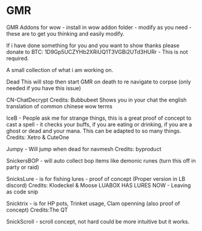 # GMR
GMR Addons for wow - install in wow addon folder - modify as you need - these are to get you thinking and easily modify.

If i have done something for you and you want to show thanks please donate to BTC: 1D9Gp5UCZYHb2XRiUQ1T3VGBi2UTd3HURr - This is not required.

A small collection of what i am working on.

Dead
This will stop then start GMR on death to re navigate to corpse (only needed if you have this issue)

CN-ChatDecrypt
Credits: Bubbubeet
Shows you in your chat the english translation of common chinese wow terms

IceB - People ask me for strange things, this is a great proof of concept to cast a spell - it checks your buffs, if you are eating or drinking, if you are a ghost or dead and your mana. This can be adapted to so many things.
Credits: Xetro & CuteOne

Jumpy - Will jump when dead for navmesh
Credits: byproduct

SnickersBOP - will auto collect bop items like demonic runes (turn this off in party or raid)

SnicksLure - is for fishing lures - proof of concept (Proper version in LB discord)
Credits: Klodeckel & Moose
LUABOX HAS LURES NOW - Leaving as code snip

Snicktrix - is for HP pots, Trinket usage, Clam openning (also proof of concept)
Credits:The QT

SnickScroll - scroll concept, not hard could be more intuitive but it works.
